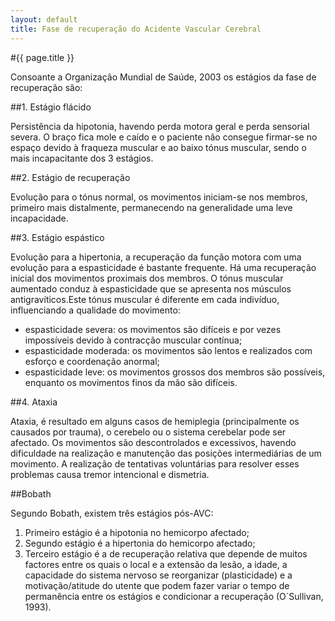```yaml
---
layout: default
title: Fase de recuperação do Acidente Vascular Cerebral
---
```


#{{ page.title }}

Consoante a Organização Mundial de Saúde, 2003 os estágios da fase de recuperação são:

##1. Estágio flácido

Persistência da hipotonia, havendo perda motora geral e perda sensorial severa. O braço fica mole e caído e o paciente não consegue firmar-se no espaço devido à fraqueza muscular e ao baixo tónus muscular, sendo o mais incapacitante dos 3 estágios.

##2. Estágio de recuperação

Evolução para o tónus normal, os movimentos iniciam-se nos membros, primeiro mais distalmente, permanecendo na generalidade uma leve incapacidade.

##3. Estágio espástico

Evolução para a hipertonia, a recuperação da função motora com uma evolução para a espasticidade é bastante frequente. Há uma recuperação inicial dos movimentos proximais dos membros. O tónus muscular aumentado conduz à espasticidade que se apresenta nos músculos antigravíticos.Este tónus muscular é diferente em cada indivíduo, influenciando a qualidade do movimento:

* espasticidade severa: os movimentos são difíceis e por vezes impossíveis devido à contracção muscular contínua;
* espasticidade moderada: os movimentos são lentos e realizados com esforço e coordenação anormal;
* espasticidade leve: os movimentos grossos dos membros são possíveis, enquanto os movimentos finos da mão são difíceis.

##4. Ataxia

Ataxia, é resultado em alguns casos de hemiplegia (principalmente os causados por trauma), o cerebelo ou o sistema cerebelar pode ser afectado. Os movimentos são descontrolados e excessivos, havendo dificuldade na realização e manutenção das posições intermediárias de um movimento. A realização de tentativas voluntárias para resolver esses problemas causa tremor intencional e dismetria.

##Bobath

Segundo Bobath, existem três estágios pós-AVC:

1. Primeiro estágio é a hipotonia no hemicorpo afectado;
2. Segundo estágio é a hipertonia do hemicorpo afectado;
3. Terceiro estágio é a de recuperação relativa que depende de muitos factores entre os quais o local e a extensão da lesão, a idade, a capacidade do sistema nervoso se reorganizar (plasticidade) e a motivação/atitude do utente que podem fazer variar o tempo de permanência entre os estágios e condicionar a recuperação (O´Sullivan, 1993).